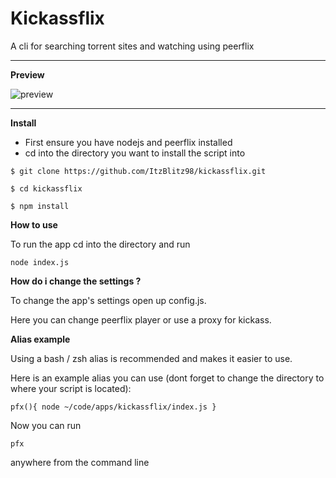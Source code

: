 Kickassflix
==============

A cli for searching torrent sites and watching using peerflix
********************************************************************************

**Preview**

![preview](https://i.imgur.com/GNheslZ.gif)
********************************************************************************
**Install**

*   First ensure you have nodejs and peerflix installed
*   cd into the directory you want to install the script into

```
$ git clone https://github.com/ItzBlitz98/kickassflix.git

$ cd kickassflix

$ npm install

```


**How to use**

To run the app cd into the directory and run

```
node index.js

```

**How do i change the settings ?**

To change the app's settings open up config.js.

Here you can change peerflix player or use a proxy for kickass.


**Alias example**

Using a bash / zsh alias is recommended and makes it easier to use.

Here is an example alias you can use (dont forget to change the directory to where your script is located):

```
pfx(){ node ~/code/apps/kickassflix/index.js }

```

Now you can run

```
pfx
```

anywhere from the command line
